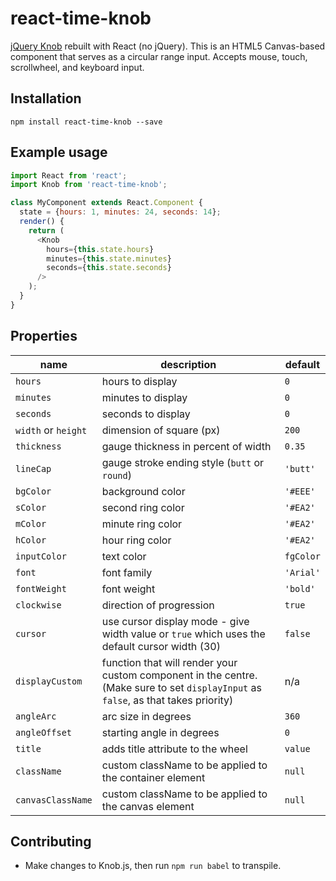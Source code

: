 # react-time-knob

[jQuery Knob](https://github.com/aterrien/jQuery-Knob) rebuilt with React (no jQuery). This is an HTML5 Canvas-based component that serves as a circular range input. Accepts mouse, touch, scrollwheel, and keyboard input.

## Installation
`npm install react-time-knob --save`

## Example usage

```js
import React from 'react';
import Knob from 'react-time-knob';

class MyComponent extends React.Component {
  state = {hours: 1, minutes: 24, seconds: 14};
  render() {
    return (
      <Knob
        hours={this.state.hours}
        minutes={this.state.minutes}
        seconds={this.state.seconds}
      />
    );
  }
}
```

## Properties
| name | description | default |
|------|-------------|---------|
|`hours`| hours to display | `0` |
|`minutes`| minutes to display | `0` |
|`seconds`| seconds to display | `0` |
|`width` or `height`|dimension of square (px)|`200`|
|`thickness`|gauge thickness in percent of width |`0.35`|
|`lineCap`|gauge stroke ending style (`butt` or `round`)|`'butt'`|
|`bgColor`|background color|`'#EEE'`|
|`sColor`|second ring color|`'#EA2'`|
|`mColor`|minute ring color|`'#EA2'`|
|`hColor`|hour ring color|`'#EA2'`|
|`inputColor`|text color|`fgColor`|
|`font`|font family|`'Arial'`|
|`fontWeight`|font weight|`'bold'`|
|`clockwise`|direction of progression|`true`|
|`cursor`|use cursor display mode - give width value or `true` which uses the default cursor width (30)|`false`|
|`displayCustom`|function that will render your custom component in the centre. (Make sure to set `displayInput` as `false`, as that takes priority)|n/a|
|`angleArc`|arc size in degrees|`360`|
|`angleOffset`|starting angle in degrees|`0`|
|`title`|adds title attribute to the wheel|`value`|
|`className`|custom className to be applied to the container element|`null`|
|`canvasClassName`|custom className to be applied to the canvas element|`null`|

## Contributing
* Make changes to Knob.js, then run `npm run babel` to transpile.
